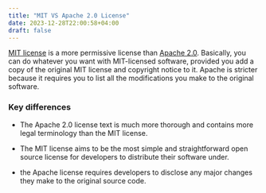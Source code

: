 ```yaml
---
title: "MIT VS Apache 2.0 License"
date: 2023-12-28T22:00:58+04:00
draft: false
---
```


[MIT license](https://opensource.org/license/mit/) is a more permissive license than [Apache 2.0](https://opensource.org/license/apache-2-0/). Basically,
you can do whatever you want with MIT-licensed software, provided you add a 
copy of the original MIT license and copyright notice to it.
Apache is stricter because it requires you to list all the
modifications you make to the original software.

### Key differences

*  The Apache 2.0 license text is much more thorough and contains more legal terminology than the MIT license. 

* The MIT license aims to be the most simple and straightforward open source license for developers to distribute their software under.

*  the Apache license requires developers to disclose any major changes they make to the original source code.
